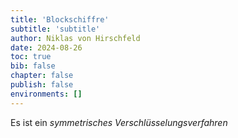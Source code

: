 ```yaml
---
title: 'Blockschiffre'
subtitle: 'subtitle'
author: Niklas von Hirschfeld
date: 2024-08-26
toc: true
bib: false
chapter: false
publish: false
environments: []
---
```


Es ist ein *symmetrisches Verschlüsselungsverfahren*
